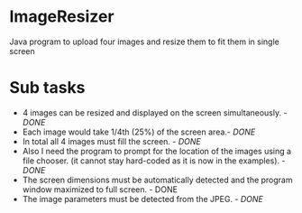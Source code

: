 # ImageResizer
Java program to upload four images and resize them to fit them in single screen

Sub tasks 
==========================
* 4 images can be resized and displayed on the screen simultaneously. - *DONE*
* Each image would take 1/4th (25%) of the screen area.- *DONE* 
* In total all 4 images must fill the screen. - *DONE*
* Also I need the program to prompt for the location of the images using a file chooser. (it cannot stay hard-coded as it is now in the examples). - *DONE* 
* The screen dimensions must be automatically detected and the program window maximized to full screen. - DONE 
* The image parameters must be detected from the JPEG. - *DONE*
